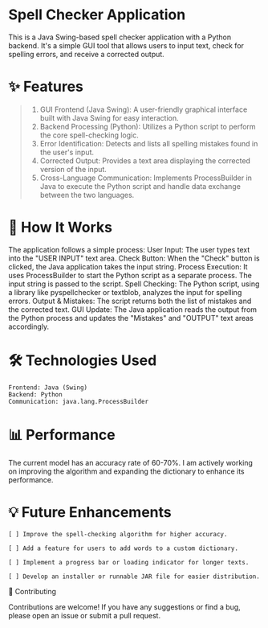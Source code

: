 # Spell Checker Application

This is a Java Swing-based spell checker application with a Python backend. It's a simple GUI tool that allows users to input text, check for spelling errors, and receive a corrected output.
# ✨ Features

  >1. GUI Frontend (Java Swing): A user-friendly graphical interface built with Java Swing for easy interaction.
  >2. Backend Processing (Python): Utilizes a Python script to perform the core spell-checking logic.
  >3. Error Identification: Detects and lists all spelling mistakes found in the user's input.
  >4. Corrected Output: Provides a text area displaying the corrected version of the input.
  >5. Cross-Language Communication: Implements ProcessBuilder in Java to execute the Python script and handle data exchange between the two languages.
# 🚀 How It Works

The application follows a simple process:
    User Input: The user types text into the "USER INPUT" text area.
    Check Button: When the "Check" button is clicked, the Java application takes the input string.
    Process Execution: It uses ProcessBuilder to start the Python script as a separate process. The input string is passed to the script.
    Spell Checking: The Python script, using a library like pyspellchecker or textblob, analyzes the input for spelling errors.
    Output & Mistakes: The script returns both the list of mistakes and the corrected text.
    GUI Update: The Java application reads the output from the Python process and updates the "Mistakes" and "OUTPUT" text areas accordingly.
# 🛠️ Technologies Used
    Frontend: Java (Swing)
    Backend: Python
    Communication: java.lang.ProcessBuilder
# 📊 Performance
The current model has an accuracy rate of 60-70%. I am actively working on improving the algorithm and expanding the dictionary to enhance its performance.

# 💡 Future Enhancements

    [ ] Improve the spell-checking algorithm for higher accuracy.

    [ ] Add a feature for users to add words to a custom dictionary.

    [ ] Implement a progress bar or loading indicator for longer texts.

    [ ] Develop an installer or runnable JAR file for easier distribution.

🤝 Contributing

Contributions are welcome! If you have any suggestions or find a bug, please open an issue or submit a pull request.
